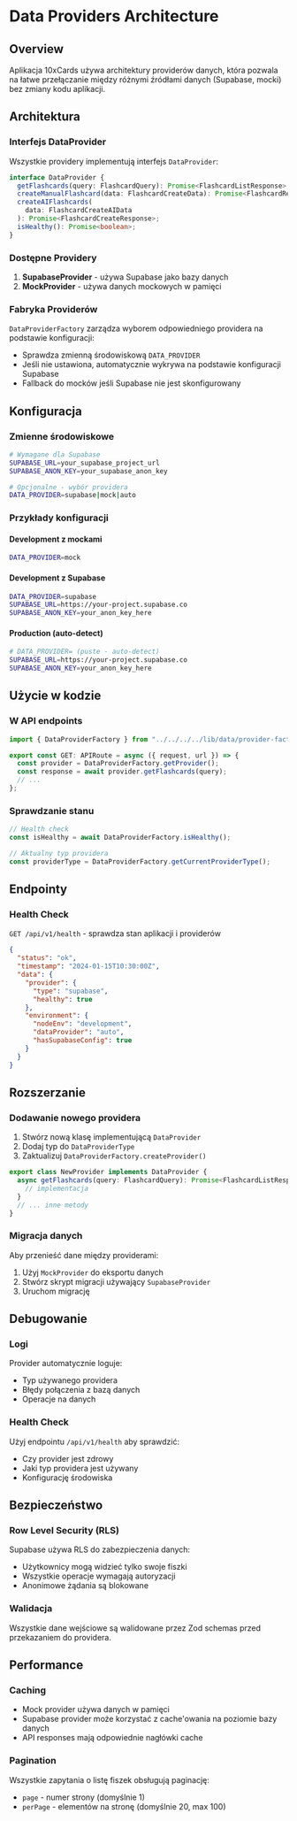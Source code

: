 # Data Providers Architecture

## Overview

Aplikacja 10xCards używa architektury providerów danych, która pozwala na łatwe przełączanie między różnymi źródłami danych (Supabase, mocki) bez zmiany kodu aplikacji.

## Architektura

### Interfejs DataProvider

Wszystkie providery implementują interfejs `DataProvider`:

```typescript
interface DataProvider {
  getFlashcards(query: FlashcardQuery): Promise<FlashcardListResponse>;
  createManualFlashcard(data: FlashcardCreateData): Promise<FlashcardResponse>;
  createAIFlashcards(
    data: FlashcardCreateAIData
  ): Promise<FlashcardCreateResponse>;
  isHealthy(): Promise<boolean>;
}
```

### Dostępne Providery

1. **SupabaseProvider** - używa Supabase jako bazy danych
2. **MockProvider** - używa danych mockowych w pamięci

### Fabryka Providerów

`DataProviderFactory` zarządza wyborem odpowiedniego providera na podstawie konfiguracji:

- Sprawdza zmienną środowiskową `DATA_PROVIDER`
- Jeśli nie ustawiona, automatycznie wykrywa na podstawie konfiguracji Supabase
- Fallback do mocków jeśli Supabase nie jest skonfigurowany

## Konfiguracja

### Zmienne środowiskowe

```bash
# Wymagane dla Supabase
SUPABASE_URL=your_supabase_project_url
SUPABASE_ANON_KEY=your_supabase_anon_key

# Opcjonalne - wybór providera
DATA_PROVIDER=supabase|mock|auto
```

### Przykłady konfiguracji

#### Development z mockami

```bash
DATA_PROVIDER=mock
```

#### Development z Supabase

```bash
DATA_PROVIDER=supabase
SUPABASE_URL=https://your-project.supabase.co
SUPABASE_ANON_KEY=your_anon_key_here
```

#### Production (auto-detect)

```bash
# DATA_PROVIDER= (puste - auto-detect)
SUPABASE_URL=https://your-project.supabase.co
SUPABASE_ANON_KEY=your_anon_key_here
```

## Użycie w kodzie

### W API endpoints

```typescript
import { DataProviderFactory } from "../../../../lib/data/provider-factory";

export const GET: APIRoute = async ({ request, url }) => {
  const provider = DataProviderFactory.getProvider();
  const response = await provider.getFlashcards(query);
  // ...
};
```

### Sprawdzanie stanu

```typescript
// Health check
const isHealthy = await DataProviderFactory.isHealthy();

// Aktualny typ providera
const providerType = DataProviderFactory.getCurrentProviderType();
```

## Endpointy

### Health Check

`GET /api/v1/health` - sprawdza stan aplikacji i providerów

```json
{
  "status": "ok",
  "timestamp": "2024-01-15T10:30:00Z",
  "data": {
    "provider": {
      "type": "supabase",
      "healthy": true
    },
    "environment": {
      "nodeEnv": "development",
      "dataProvider": "auto",
      "hasSupabaseConfig": true
    }
  }
}
```

## Rozszerzanie

### Dodawanie nowego providera

1. Stwórz nową klasę implementującą `DataProvider`
2. Dodaj typ do `DataProviderType`
3. Zaktualizuj `DataProviderFactory.createProvider()`

```typescript
export class NewProvider implements DataProvider {
  async getFlashcards(query: FlashcardQuery): Promise<FlashcardListResponse> {
    // implementacja
  }
  // ... inne metody
}
```

### Migracja danych

Aby przenieść dane między providerami:

1. Użyj `MockProvider` do eksportu danych
2. Stwórz skrypt migracji używający `SupabaseProvider`
3. Uruchom migrację

## Debugowanie

### Logi

Provider automatycznie loguje:

- Typ używanego providera
- Błędy połączenia z bazą danych
- Operacje na danych

### Health Check

Użyj endpointu `/api/v1/health` aby sprawdzić:

- Czy provider jest zdrowy
- Jaki typ providera jest używany
- Konfigurację środowiska

## Bezpieczeństwo

### Row Level Security (RLS)

Supabase używa RLS do zabezpieczenia danych:

- Użytkownicy mogą widzieć tylko swoje fiszki
- Wszystkie operacje wymagają autoryzacji
- Anonimowe żądania są blokowane

### Walidacja

Wszystkie dane wejściowe są walidowane przez Zod schemas przed przekazaniem do providera.

## Performance

### Caching

- Mock provider używa danych w pamięci
- Supabase provider może korzystać z cache'owania na poziomie bazy danych
- API responses mają odpowiednie nagłówki cache

### Pagination

Wszystkie zapytania o listę fiszek obsługują paginację:

- `page` - numer strony (domyślnie 1)
- `perPage` - elementów na stronę (domyślnie 20, max 100)
